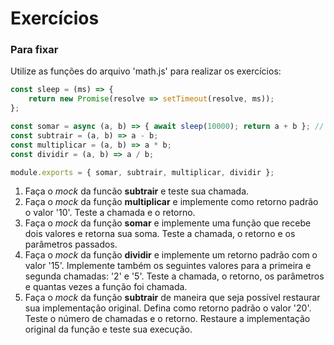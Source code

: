 # Exercícios

### Para fixar

Utilize as funções do arquivo 'math.js' para realizar os exercícios:


```javascript
const sleep = (ms) => {
    return new Promise(resolve => setTimeout(resolve, ms));
};

const somar = async (a, b) => { await sleep(10000); return a + b }; // Função de somar mais lenta do mundo
const subtrair = (a, b) => a - b;
const multiplicar = (a, b) => a * b;
const dividir = (a, b) => a / b;

module.exports = { somar, subtrair, multiplicar, dividir };
```

1.  Faça o  _mock_ da funcão  **subtrair** e teste sua chamada.
2.  Faça o  _mock_ da função  **multiplicar** e implemente como retorno padrão o valor '10'. Teste a chamada e o retorno.
3.  Faça o  _mock_ da função  **somar** e implemente uma função que recebe dois valores e retorna sua soma. Teste a chamada, o retorno e os parâmetros passados.
4.  Faça o  _mock_ da função  **dividir** e implemente um retorno padrão com o valor '15'. Implemente também os seguintes valores para a primeira e segunda chamadas: '2' e '5'. Teste a chamada, o retorno, os parâmetros e quantas vezes a função foi chamada.
5.  Faça o  _mock_ da função  **subtrair** de maneira que seja possível restaurar sua implementação original. Defina como retorno padrão o valor '20'. Teste o número de chamadas e o retorno. Restaure a implementação original da função e teste sua execução.